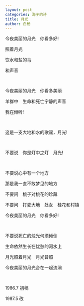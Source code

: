 ```yaml
---
layout: post
categories: 海子的诗
title: 月光
author: 白杨
---
```


今夜美丽的月光　你看多好!

照着月光

饮水和盐的马

和声音

&nbsp;

今夜美丽的月光　你看多美丽

羊群中　生命和死亡宁静的声音

我在倾听!

&nbsp;

这是一支大地和水的歌谣，月光!

&nbsp;

不要说　你是灯中之灯　月光!

&nbsp;

不要说心中有一个地方

那是我一直不敢梦见的地方

不要问　桃子对桃花的珍藏

不要问　打麦大地　处女　桂花和村镇

今夜美丽的月光　你看多好!

&nbsp;

不要说死亡的烛光何须倾倒

生命依然生长在忧愁的河水上

月光照着月光　月光普照

今夜美丽的月光合在一起流淌

&nbsp;

1986.7 初稿

1987.5 改
